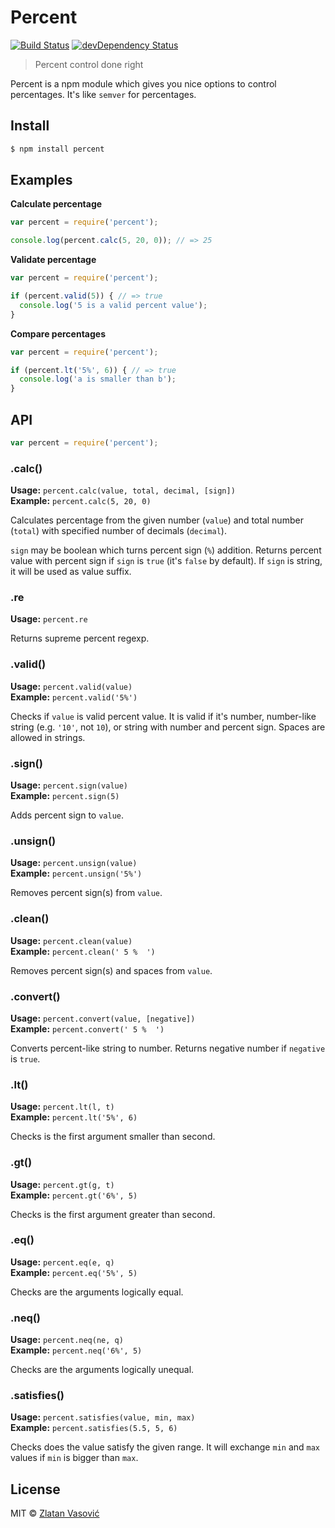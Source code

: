 # Percent

[![Build Status](https://travis-ci.org/zdroid/percent.svg?branch=master)](https://travis-ci.org/zdroid/percent)
[![devDependency Status](https://david-dm.org/zdroid/percent/dev-status.svg)](https://david-dm.org/zdroid/percent#info=devDependencies)

> Percent control done right

Percent is a npm module which gives you nice options to control percentages.
It's like `semver` for percentages.

## Install

```bash
$ npm install percent
```

## Examples

**Calculate percentage**

```js
var percent = require('percent');

console.log(percent.calc(5, 20, 0)); // => 25
```

**Validate percentage**

```js
var percent = require('percent');

if (percent.valid(5)) { // => true
  console.log('5 is a valid percent value');
}
```

**Compare percentages**

```js
var percent = require('percent');

if (percent.lt('5%', 6)) { // => true
  console.log('a is smaller than b');
}
```

## API

```js
var percent = require('percent');
```

### .calc()

**Usage:** `percent.calc(value, total, decimal, [sign])`  
**Example:** `percent.calc(5, 20, 0)`

Calculates percentage from the given number (`value`) and total number
(`total`) with specified number of decimals (`decimal`).

`sign` may be boolean which turns percent sign (`%`) addition. Returns percent
value with percent sign if `sign` is `true` (it's `false` by default). If
`sign` is string, it will be used as value suffix.

### .re

**Usage:** `percent.re`

Returns supreme percent regexp.

### .valid()

**Usage:** `percent.valid(value)`  
**Example:** `percent.valid('5%')`

Checks if `value` is valid percent value. It is valid if it's number,
number-like string (e.g. `'10'`, not `10`), or string with number and percent
sign. Spaces are allowed in strings.

### .sign()

**Usage:** `percent.sign(value)`  
**Example:** `percent.sign(5)`

Adds percent sign to `value`.

### .unsign()

**Usage:** `percent.unsign(value)`  
**Example:** `percent.unsign('5%')`

Removes percent sign(s) from `value`.

### .clean()

**Usage:** `percent.clean(value)`  
**Example:** `percent.clean(' 5 %  ')`

Removes percent sign(s) and spaces from `value`.

### .convert()

**Usage:** `percent.convert(value, [negative])`  
**Example:** `percent.convert(' 5 %  ')`

Converts percent-like string to number. Returns negative number if `negative`
is `true`.

### .lt()

**Usage:** `percent.lt(l, t)`  
**Example:** `percent.lt('5%', 6)`

Checks is the first argument smaller than second.

### .gt()

**Usage:** `percent.gt(g, t)`  
**Example:** `percent.gt('6%', 5)`

Checks is the first argument greater than second.

### .eq()

**Usage:** `percent.eq(e, q)`  
**Example:** `percent.eq('5%', 5)`

Checks are the arguments logically equal.

### .neq()

**Usage:** `percent.neq(ne, q)`  
**Example:** `percent.neq('6%', 5)`

Checks are the arguments logically unequal.

### .satisfies()

**Usage:** `percent.satisfies(value, min, max)`  
**Example:** `percent.satisfies(5.5, 5, 6)`

Checks does the value satisfy the given range. It will exchange `min` and `max`
values if `min` is bigger than `max`.

## License

MIT &copy; [Zlatan Vasović](https://github.com/zdroid)
